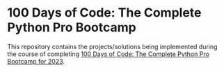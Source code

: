 # 100 Days of Code: The Complete Python Pro Bootcamp

This repository contains the projects/solutions being implemented during the course of completing [100 Days of Code: The Complete Python Pro Bootcamp for 2023](https://www.udemy.com/course/100-days-of-code).
